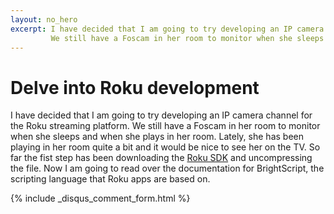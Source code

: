 ```yaml
---
layout: no_hero
excerpt: I have decided that I am going to try developing an IP camera channel for the Roku streaming platform.
         We still have a Foscam in her room to monitor when she sleeps and when she plays in her room.
---
```

# Delve into Roku development
I have decided that I am going to try developing an IP camera channel for the Roku streaming platform.
We still have a Foscam in her room to monitor when she sleeps and when she plays in her room. Lately, she has been playing in her room quite a bit and it would be nice to see her on the TV.
So far the fist step has been downloading the [Roku SDK](https://owner.roku.com/Developer) and uncompressing the file. Now I am going to read over the documentation for BrightScript, the scripting language that Roku apps are based on.

{% include _disqus_comment_form.html %}
